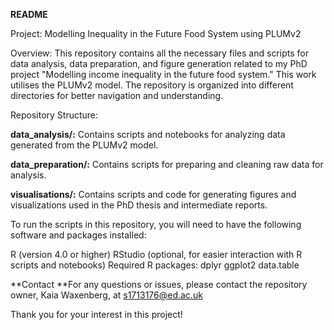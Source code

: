 **README**

Project: Modelling Inequality in the Future Food System using PLUMv2

Overview: This repository contains all the necessary files and scripts for data analysis, data preparation, and figure generation related to my PhD project "Modelling income inequality in the future food system." This work utilises the PLUMv2 model. The repository is organized into different directories for better navigation and understanding.

Repository Structure:

**data_analysis/:** Contains scripts and notebooks for analyzing data generated from the PLUMv2 model.

**data_preparation/:** Contains scripts for preparing and cleaning raw data for analysis.

**visualisations/:** Contains scripts and code for generating figures and visualizations used in the PhD thesis and intermediate reports.


To run the scripts in this repository, you will need to have the following software and packages installed:

R (version 4.0 or higher)
RStudio (optional, for easier interaction with R scripts and notebooks)
Required R packages:
dplyr
ggplot2
data.table


**Contact
**For any questions or issues, please contact the repository owner, Kaia Waxenberg, at s1713176@ed.ac.uk

Thank you for your interest in this project!
